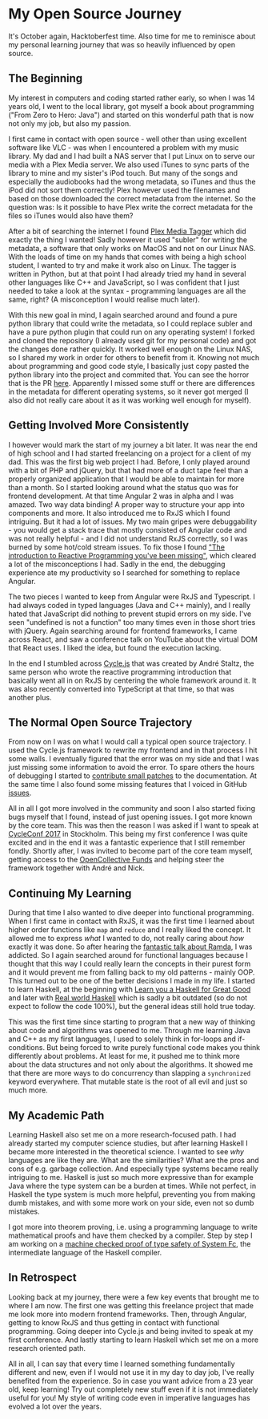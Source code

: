 # My Open Source Journey

It's October again, Hacktoberfest time. Also time for me to reminisce about my personal learning journey that was so heavily influenced by open source.

## The Beginning

My interest in computers and coding started rather early, so when I was 14 years old, I went to the local library, got myself a book about programming ("From Zero to Hero: Java") and started on this wonderful path that is now not only my job, but also my passion.

I first came in contact with open source - well other than using excellent software like VLC - was when I encountered a problem with my music library. My dad and I had built a NAS server that I put Linux on to serve our media with a Plex Media server. We also used iTunes to sync parts of the library to mine and my sister's iPod touch. But many of the songs and especially the audiobooks had the wrong metadata, so iTunes and thus the iPod did not sort them correctly! Plex however used the filenames and based on those downloaded the correct metadata from the internet. So the question was: Is it possible to have Plex write the correct metadata for the files so iTunes would also have them?

After a bit of searching the internet I found [Plex Media Tagger](https://github.com/ccjensen/PlexMediaTagger) which did exactly the thing I wanted! Sadly however it used "subler" for writing the metadata, a software that only works on MacOS and not on our Linux NAS. With the loads of time on my hands that comes with being a high school student, I wanted to try and make it work also on Linux. The tagger is written in Python, but at that point I had already tried my hand in several other languages like C++ and JavaScript, so I was confident that I just needed to take a look at the syntax - programming languages are all the same, right? (A misconception I would realise much later).

With this new goal in mind, I again searched around and found a pure python library that could write the metadata, so I could replace subler and have a pure python plugin that could run on any operating system! I forked and cloned the repository (I already used git for my personal code) and got the changes done rather quickly. It worked well enough on the Linux NAS, so I shared my work in order for others to benefit from it. Knowing not much about programming and good code style, I basically just copy pasted the python library into the project and commited that. You can see the horror that is the PR [here](https://github.com/ccjensen/PlexMediaTagger/pull/9). Apparently I missed some stuff or there are differences in the metadata for different operating systems, so it never got merged (I also did not really care about it as it was working well enough for myself).

## Getting Involved More Consistently

I however would mark the start of my journey a bit later. It was near the end of high school and I had started freelancing on a project for a client of my dad. This was the first big web project I had. Before, I only played around with a bit of PHP and jQuery, but that had more of a duct tape feel than a properly organized application that I would be able to maintain for more than a month. So I started looking around what the status quo was for frontend development. At that time Angular 2 was in alpha and I was amazed. Two way data binding! A proper way to structure your app into components and more. It also introduced me to RxJS which I found intriguing. But it had a lot of issues. My two main gripes were debuggability - you would get a stack trace that mostly consisted of Angular code and was not really helpful - and I did not understand RxJS correctly, so I was burned by some hot/cold stream issues. To fix those I found ["The introduction to Reactive Programming you've been missing"](https://gist.github.com/staltz/868e7e9bc2a7b8c1f754), which cleared a lot of the misconceptions I had. Sadly in the end, the debugging experience ate my productivity so I searched for something to replace Angular.

The two pieces I wanted to keep from Angular were RxJS and Typescript. I had always coded in typed languages (Java and C++ mainly), and I really hated that JavaScript did nothing to prevent stupid errors on my side. I've seen "undefined is not a function" too many times even in those short tries with jQuery. Again searching around for frontend frameworks, I came across React, and saw a conference talk on YouTube about the virtual DOM that React uses. I liked the idea, but found the execution lacking.

In the end I stumbled across [Cycle.js](https://cycle.js.org/) that was created by André Staltz, the same person who wrote the reactive programming introduction that basically went all in on RxJS by centering the whole framework around it. It was also recently converted into TypeScript at that time, so that was another plus.

## The Normal Open Source Trajectory

From now on I was on what I would call a typical open source trajectory. I used the Cycle.js framework to rewrite my frontend and in that process I hit some walls. I eventually figured that the error was on my side and that I was just missing some information to avoid the error. To spare others the hours of debugging I started to [contribute small patches](https://github.com/cyclejs/cyclejs/pulls?q=is%3Apr+author%3Ajvanbruegge+sort%3Acreated-asc+) to the documentation. At the same time I also found some missing features that I voiced in GitHub [issues](https://github.com/cyclejs/cyclejs/issues/441).

All in all I got more involved in the community and soon I also started fixing bugs myself that I found, instead of just opening issues. I got more known by the core team. This was then the reason I was asked if I want to speak at [CycleConf 2017](https://futurice.com/blog/cycleconf-2017-attracted-some-very-different-cyclists-to-stockholm-this-spring) in Stockholm. This being my first conference I was quite excited and in the end it was a fantastic experience that I still remember fondly. Shortly after, I was invited to become part of the core team myself, getting access to the [OpenCollective Funds](https://opencollective.com/cyclejs) and helping steer the framework together with André and Nick.

## Continuing My Learning

During that time I also wanted to dive deeper into functional programming. When I first came in contact with RxJS, it was the first time I learned about higher order functions like `map` and `reduce` and I really liked the concept. It allowed me to express _what_ I wanted to do, not really caring about _how_ exactly it was done. So after hearing the [fantastic talk about Ramda](https://www.youtube.com/watch?v=m3svKOdZijA), I was addicted. So I again searched around for functional languages because I thought that this way I could really learn the concepts in their purest form and it would prevent me from falling back to my old patterns - mainly OOP. This turned out to be one of the better decisions I made in my life. I started to learn Haskell, at the beginning with [Learn you a Haskell for Great Good](http://learnyouahaskell.com/chapters) and later with [Real world Haskell](http://book.realworldhaskell.org/read/) which is sadly a bit outdated (so do not expect to follow the code 100%), but the general ideas still hold true today.

This was the first time since starting to program that a new way of thinking about code and algorithms was opened to me. Through me learning Java and C++ as my first languages, I used to solely think in for-loops and if-conditions. But being forced to write purely functional code makes you think differently about problems. At least for me, it pushed me to think more about the data structures and not only about the algorithms. It showed me that there are more ways to do concurrency than slapping a `synchronized` keyword everywhere. That mutable state is the root of all evil and just so much more.

## My Academic Path

Learning Haskell also set me on a more research-focused path. I had already started my computer science studies, but after learning Haskell I became more interested in the theoretical science. I wanted to see _why_ languages are like they are. What are the similarities? What are the pros and cons of e.g. garbage collection. And especially type systems became really intriguing to me. Haskell is just so much more expressive than for example Java where the type system can be a burden at times. While not perfect, in Haskell the type system is much more helpful, preventing you from making dumb mistakes, and with some more work on your side, even not so dumb mistakes.

I got more into theorem proving, i.e. using a programming language to write mathematical proofs and have them checked by a compiler. Step by step I am working on a [machine checked proof of type safety of System Fc](https://github.com/jvanbruegge/isabelle-lambda-calculus), the intermediate language of the Haskell compiler.

## In Retrospect

Looking back at my journey, there were a few key events that brought me to where I am now. The first one was getting this freelance project that made me look more into modern frontend frameworks. Then, through Angular, getting to know RxJS and thus getting in contact with functional programming. Going deeper into Cycle.js and being invited to speak at my first conference. And lastly starting to learn Haskell which set me on a more research oriented path.

All in all, I can say that every time I learned something fundamentally different and new, even if I would not use it in my day to day job, I've really benefited from the experience. So in case you want advice from a 23 year old, keep learning! Try out completely new stuff even if it is not immediately useful for you! My style of writing code even in imperative languages has evolved a lot over the years.
